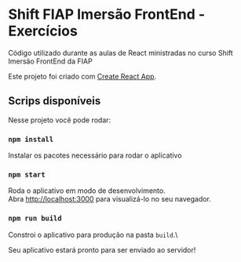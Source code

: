 # Shift FIAP Imersão FrontEnd - Exercícios

Código utilizado durante as aulas de React ministradas no curso Shift Imersão FrontEnd da FIAP

Este projeto foi criado com [Create React App](https://github.com/facebook/create-react-app).

## Scrips disponíveis

Nesse projeto você pode rodar:

### `npm install`

Instalar os pacotes necessário para rodar o aplicativo

### `npm start`

Roda o aplicativo em modo de desenvolvimento.\
Abra [http://localhost:3000](http://localhost:3000) para visualizá-lo no seu navegador.

### `npm run build`

Constroi o aplicativo para produção na pasta `build`.\

Seu aplicativo estará pronto para ser enviado ao servidor!
